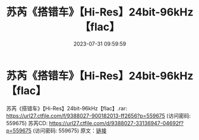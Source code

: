 ﻿---
title: 苏芮《搭错车》【Hi-Res】24bit-96kHz【flac】
date: 2023-07-31 09:59:59
categories: APE、FLAC、MP3
tags: 华语中文
---
# 苏芮《搭错车》【Hi-Res】24bit-96kHz【flac】

苏芮《搭错车》【Hi-Res】24bit-96kHz【flac】.rar: https://url27.ctfile.com/f/9388027-900182013-ff2656?p=559675
(访问密码: 559675)
苏芮CD: https://url27.ctfile.com/d/9388027-33136947-04692f?p=559675
(访问密码: 559675)
原文：[链接](https://blog.sina.com.cn/s/blog_1647c7e76010312wp.html)